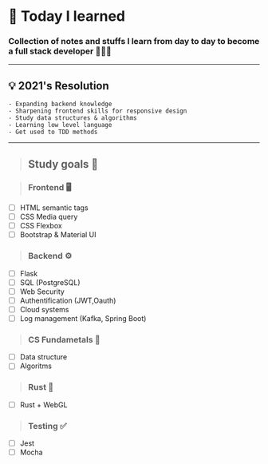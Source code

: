 # 💫 Today I learned

### Collection of notes and stuffs I learn from day to day to become a full stack developer 👩🏻‍💻

----
## 💡 2021's Resolution 

```
- Expanding backend knowledge
- Sharpening frontend skills for responsive design
- Study data structures & algorithms
- Learning low level language
- Get used to TDD methods
```
----

> ## Study goals 📝

> ### Frontend 🖥

- [ ] HTML semantic tags
- [ ] CSS Media query
- [ ] CSS Flexbox
- [ ] Bootstrap & Material UI

> ### Backend ⚙️

- [ ] Flask
- [ ] SQL (PostgreSQL)
- [ ] Web Security
- [ ] Authentification (JWT,Oauth)
- [ ] Cloud systems
- [ ] Log management (Kafka, Spring Boot)

> ### CS Fundametals 🤖

- [ ] Data structure
- [ ] Algoritms

> ### Rust 🦀

- [ ] Rust + WebGL

> ### Testing ✅

- [ ] Jest
- [ ] Mocha
